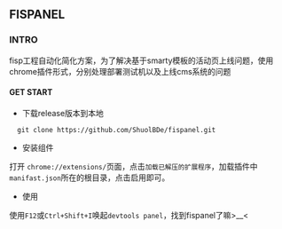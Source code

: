 ## FISPANEL

### INTRO

fisp工程自动化简化方案，为了解决基于smarty模板的活动页上线问题，使用chrome插件形式，分别处理部署测试机以及上线cms系统的问题

#### GET START

* 下载release版本到本地

```
  git clone https://github.com/ShuolBDe/fispanel.git
```
* 安装组件

打开 `chrome://extensions/`页面，点击`加载已解压的扩展程序`，加载插件中`manifast.json`所在的根目录，点击启用即可。

* 使用

使用`F12`或`Ctrl+Shift+I`唤起`devtools panel`，找到fispanel了嘛>__<

